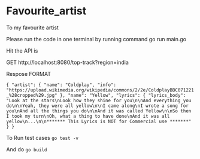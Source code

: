 # Favourite_artist
To my favourite artist

Please run the code in one terminal by running command go run main.go

Hit the API is

GET
http://localhost:8080/top-track?region=india

Respose FORMAT

`{
    "artist": {
        "name": "Coldplay",
        "info": "https://upload.wikimedia.org/wikipedia/commons/2/2e/ColdplayBBC071221_%28cropped%29.jpg"
    },
    "name": "Yellow",
    "lyrics": {
        "lyrics_body": "Look at the stars\nLook how they shine for you\n\nAnd everything you do\n\nYeah, they were all yellow\n\nI came along\nI wrote a song for you\nAnd all the things you do\n\nAnd it was called Yellow\n\nSo then I took my turn\nOh, what a thing to have done\nAnd it was all yellow\n...\n\n******* This Lyrics is NOT for Commercial use *******"
    }
}`


To Run test cases
`go test -v`


And do 
`go build`
